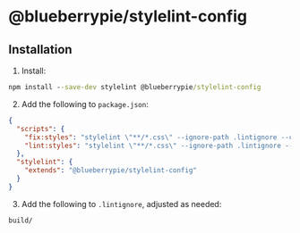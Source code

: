 # @blueberrypie/stylelint-config

## Installation

1. Install:

```cmd
npm install --save-dev stylelint @blueberrypie/stylelint-config
```

2. Add the following to `package.json`:

```json
{
  "scripts": {
    "fix:styles": "stylelint \"**/*.css\" --ignore-path .lintignore --cache --fix",
    "lint:styles": "stylelint \"**/*.css\" --ignore-path .lintignore --max-warnings 0 --cache"
  },
  "stylelint": {
    "extends": "@blueberrypie/stylelint-config"
  }
}
```

3. Add the following to `.lintignore`, adjusted as needed:

```
build/
```
